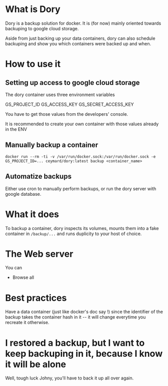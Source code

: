 # What is Dory

Dory is a backup solution for docker. It is (for now) mainly oriented towards backuping to google cloud storage.

Aside from just backing up your data containers, dory can also schedule backuping and show you which containers were backed up and when.

# How to use it

## Setting up access to google cloud storage

The dory container uses three environment variables

GS_PROJECT_ID
GS_ACCESS_KEY
GS_SECRET_ACCESS_KEY

You have to get those values from the developers' console.

It is recommended to create your own container with those values already in the ENV

## Manually backup a container

```
docker run --rm -ti -v /var/run/docker.sock:/var/run/docker.sock -e GS_PROJECT_ID=... ceymard/dory:latest backup <container_name>
```


## Automatize backups

Either use cron to manually perform backups, or run the dory server with google database.

# What it does

To backup a container, dory inspects its volumes, mounts them into a fake container in `/backup/...` and runs duplicity to your host of choice.

# The Web server

You can

* Browse all 

# Best practices

Have a data container (just like docker's doc say !) since the identifier of the backup takes the container hash in it -- it will change everytime you recreate it otherwise.

# I restored a backup, but I want to keep backuping in it, because I know it will be alone

Well, tough luck Johny, you'll have to back it up all over again.